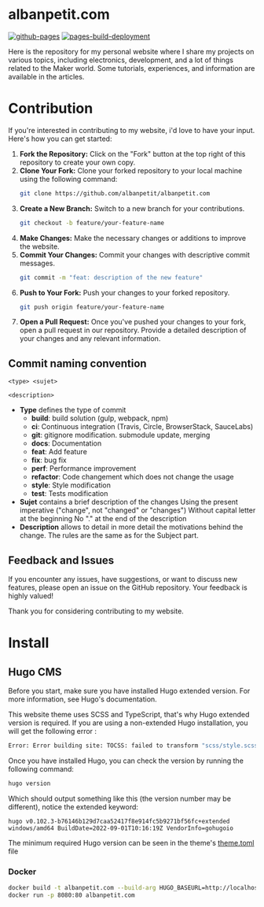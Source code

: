 # albanpetit.com
[![github-pages](https://github.com/AlbanPetit/albanpetit.com/actions/workflows/gh-pages.yml/badge.svg)](https://github.com/AlbanPetit/albanpetit.com/actions/workflows/gh-pages.yml)
[![pages-build-deployment](https://github.com/AlbanPetit/albanpetit.com/actions/workflows/pages/pages-build-deployment/badge.svg)](https://github.com/AlbanPetit/albanpetit.com/actions/workflows/pages/pages-build-deployment)

Here is the repository for my personal website where I share my projects on various topics, including electronics, development, and a lot of things related to the Maker world. Some tutorials, experiences, and information are available in the articles.

# Contribution
If you're interested in contributing to my website, i'd love to have your input. Here's how you can get started:

1. **Fork the Repository:** Click on the "Fork" button at the top right of this repository to create your own copy.
2. **Clone Your Fork:** Clone your forked repository to your local machine using the following command:
   ```bash
   git clone https://github.com/albanpetit/albanpetit.com
   ```
3. **Create a New Branch:** Switch to a new branch for your contributions.
   ```bash
   git checkout -b feature/your-feature-name
   ```
4. **Make Changes:** Make the necessary changes or additions to improve the website.
5. **Commit Your Changes:** Commit your changes with descriptive commit messages.
   ```bash
   git commit -m "feat: description of the new feature"
   ```
6. **Push to Your Fork:** Push your changes to your forked repository.
   ```bash
   git push origin feature/your-feature-name
   ```
7. **Open a Pull Request:** Once you've pushed your changes to your fork, open a pull request in our repository. Provide a detailed description of your changes and any relevant information.

## Commit naming convention
```
<type> <sujet>

<description>
```
- **Type** defines the type of commit
	- **build**: build solution (gulp, webpack, npm)
	- **ci**: Continuous integration (Travis, Circle, BrowserStack, SauceLabs)
	- **git**: gitignore modification. submodule update, merging
	- **docs**: Documentation
	- **feat**: Add feature
	- **fix**: bug fix
	- **perf**: Performance improvement
	- **refactor**: Code changement which does not change the usage
	- **style**: Style modification
	- **test**: Tests modification
- **Sujet** contains a brief description of the changes
	Using the present imperative ("change", not "changed" or "changes")
	Without capital letter at the beginning
	No "." at the end of the description
- **Description** allows to detail in more detail the motivations behind the change. The rules are the same as for the Subject part.

## Feedback and Issues
If you encounter any issues, have suggestions, or want to discuss new features, please open an issue on the GitHub repository. Your feedback is highly valued!

Thank you for considering contributing to my website.

# Install

## Hugo CMS

Before you start, make sure you have installed Hugo extended version. For more information, see Hugo's documentation.

This website theme uses SCSS and TypeScript, that's why Hugo extended version is required. If you are using a non-extended Hugo installation, you will get the following error :
```bash
Error: Error building site: TOCSS: failed to transform "scss/style.scss" (text/x-scss): this feature is not available in your current Hugo version
```
Once you have installed Hugo, you can check the version by running the following command:
```bash
hugo version
```
Which should output something like this (the version number may be different), notice the extended keyword:
```
hugo v0.102.3-b76146b129d7caa52417f8e914fc5b9271bf56fc+extended windows/amd64 BuildDate=2022-09-01T10:16:19Z VendorInfo=gohugoio
```
The minimum required Hugo version can be seen in the theme's [theme.toml](https://github.com/albanpetit/albanpetit.com-theme/blob/master/theme.toml) file

### Docker

```bash
docker build -t albanpetit.com --build-arg HUGO_BASEURL=http://localhost:8080 .
docker run -p 8080:80 albanpetit.com 
```